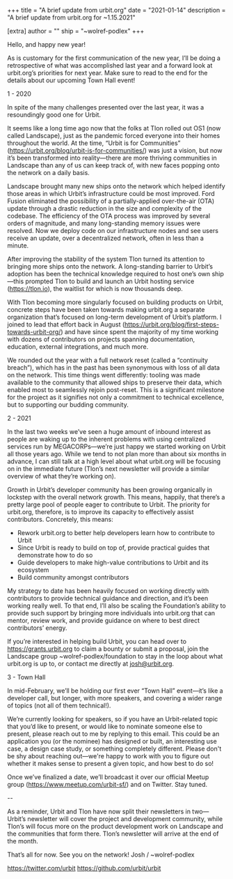 +++
title = "A brief update from urbit.org"
date = "2021-01-14"
description = "A brief update from urbit.org for ~1.15.2021"

[extra]
author = ""
ship = "~wolref-podlex"
+++

Hello, and happy new year!

As is customary for the first communication of the new year, I’ll be doing a retrospective of what was accomplished last year and a forward look at urbit.org’s priorities for next year. Make sure to read to the end for the details about our upcoming Town Hall event!

1 - 2020

In spite of the many challenges presented over the last year, it was a resoundingly good one for Urbit.

It seems like a long time ago now that the folks at Tlon rolled out OS1 (now called Landscape), just as the pandemic forced everyone into their homes throughout the world. At the time, “Urbit is for Communities” (https://urbit.org/blog/urbit-is-for-communities/) was just a vision, but now it’s been transformed into reality—there are more thriving communities in Landscape than any of us can keep track of, with new faces popping onto the network on a daily basis.

Landscape brought many new ships onto the network which helped identify those areas in which Urbit’s infrastructure could be most improved. Ford Fusion eliminated the possibility of a partially-applied over-the-air (OTA) update through a drastic reduction in the size and complexity of the codebase. The efficiency of the OTA process was improved by several orders of magnitude, and many long-standing memory issues were resolved. Now we deploy code on our infrastructure nodes and see users receive an update, over a decentralized network, often in less than a minute.

After improving the stability of the system Tlon turned its attention to bringing more ships onto the network. A long-standing barrier to Urbit’s adoption has been the technical knowledge required to host one’s own ship—this prompted Tlon to build and launch an Urbit hosting service (https://tlon.io), the waitlist for which is now thousands deep.

With Tlon becoming more singularly focused on building products on Urbit, concrete steps have been taken towards making urbit.org a separate organization that’s focused on long-term development of Urbit’s platform. I joined to lead that effort back in August (https://urbit.org/blog/first-steps-towards-urbit-org/) and have since spent the majority of my time working with dozens of contributors on projects spanning documentation, education, external integrations, and much more.

We rounded out the year with a full network reset (called a “continuity breach”), which has in the past has been synonymous with loss of all data on the network. This time things went differently: tooling was made available to the community that allowed ships to preserve their data, which enabled most to seamlessly rejoin post-reset. This is a significant milestone for the project as it signifies not only a commitment to technical excellence, but to supporting our budding community.

2 - 2021

In the last two weeks we’ve seen a huge amount of inbound interest as people are waking up to the inherent problems with using centralized services run by MEGACORPs—we’re just happy we started working on Urbit all those years ago. While we tend to not plan more than about six months in advance, I can still talk at a high level about what urbit.org will be focusing on in the immediate future (Tlon’s next newsletter will provide a similar overview of what they’re working on).

Growth in Urbit’s developer community has been growing organically in lockstep with the overall network growth. This means, happily, that there’s a pretty large pool of people eager to contribute to Urbit. The priority for urbit.org, therefore, is to improve its capacity to effectively assist contributors. Concretely, this means:

- Rework urbit.org to better help developers learn how to contribute to Urbit
- Since Urbit is ready to build on top of, provide practical guides that demonstrate how to do so
- Guide developers to make high-value contributions to Urbit and its ecosystem
- Build community amongst contributors

My strategy to date has been heavily focused on working directly with contributors to provide technical guidance and direction, and it’s been working really well. To that end, I’ll also be scaling the Foundation’s ability to provide such support by bringing more individuals into urbit.org that can mentor, review work, and provide guidance on where to best direct contributors’ energy.

If you’re interested in helping build Urbit, you can head over to https://grants.urbit.org to claim a bounty or submit a proposal, join the Landscape group ~wolref-podlex/foundation to stay in the loop about what urbit.org is up to, or contact me directly at josh@urbit.org.

3 - Town Hall

In mid-February, we’ll be holding our first ever “Town Hall” event—it’s like a developer call, but longer, with more speakers, and covering a wider range of topics (not all of them technical!).

We’re currently looking for speakers, so if you have an Urbit-related topic that you’d like to present, or would like to nominate someone else to present, please reach out to me by replying to this email. This could be an application you (or the nominee) has designed or built, an interesting use case, a design case study, or something completely different. Please don't be shy about reaching out—we're happy to work with you to figure out whether it makes sense to present a given topic, and how best to do so!

Once we’ve finalized a date, we’ll broadcast it over our official Meetup group (https://www.meetup.com/urbit-sf/) and on Twitter. Stay tuned.

--

As a reminder, Urbit and Tlon have now split their newsletters in two—Urbit’s newsletter will cover the project and development community, while Tlon’s will focus more on the product development work on Landscape and the communities that form there. Tlon’s newsletter will arrive at the end of the month.

That’s all for now. See you on the network!
Josh / ~wolref-podlex

https://twitter.com/urbit
https://github.com/urbit/urbit
